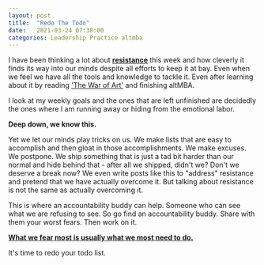 ```yaml
---
layout: post
title:  "Redo The Todo"
date:   2021-03-24 07:38:00
categories: Leadership Practice altmba
---
```


I have been thinking a lot about **[resistance](https://en.wikipedia.org/wiki/Resistance_(creativity))** this week and how cleverly it finds its way into our minds despite all efforts to keep it at bay. Even when we feel we have all the tools and knowledge to tackle it. Even after learning about it by reading ['The War of Art'](https://www.amazon.de/War-Art-Through-Creative-Battles/dp/1936891026) and finishing altMBA.

I look at my weekly goals and the ones that are left unfinished are decidedly the ones where I am running away or hiding from the emotional labor.

**Deep down, we know this.**

Yet we let our minds play tricks on us. We make lists that are easy to accomplish and then gloat in those accomplishments. We make excuses. We postpone. We ship something that is just a tad bit harder than our normal and hide behind that - after all we shipped, didn't we? Don't we deserve a break now? We even write posts like this to "address" resistance and pretend that we have actually overcome it. But talking about resistance is not the same as actually overcoming it. 

This is where an accountability buddy can help. Someone who can see what we are refusing to see. So go find an accountability buddy. Share with them your worst fears. Then work on it.

**[What we fear most is usually what we most need to do.](https://www.goodreads.com/quotes/314018-what-we-fear-doing-most-is-usually-what-we-most)**

It's time to redo your todo list.

